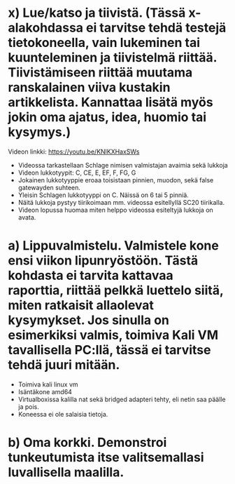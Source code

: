 

# x) Lue/katso ja tiivistä. (Tässä x-alakohdassa ei tarvitse tehdä testejä tietokoneella, vain lukeminen tai kuunteleminen ja tiivistelmä riittää. Tiivistämiseen riittää muutama ranskalainen viiva kustakin artikkelista. Kannattaa lisätä myös jokin oma ajatus, idea, huomio tai kysymys.)

Videon linkki: https://youtu.be/KNlKXHaxSWs

- Videossa tarkastellaan Schlage nimisen valmistajan avaimia sekä lukkoja
- Videon lukkotyypit: C, CE, E, EF, F, FG, G
- Jokainen lukkotyyppie eroaa toisistaan pinnien, muodon, sekä false gatewayden suhteen.
- Yleisin Schlagen lukkotyyppi on C. Näissä on 6 tai 5 pinniä.
- Näitä lukkoja pystyy tiirikoimaan mm. videossa esitellyllä SC20 tiirikalla.
- Videon lopussa huomaa miten helppo videossa esiteltyjä lukkoja on avata.

# a) Lippuvalmistelu. Valmistele kone ensi viikon lipunryöstöön. Tästä kohdasta ei tarvita kattavaa raporttia, riittää pelkkä luettelo siitä, miten ratkaisit allaolevat kysymykset. Jos sinulla on esimerkiksi valmis, toimiva Kali VM tavallisella PC:llä, tässä ei tarvitse tehdä juuri mitään.

- Toimiva kali linux vm
- Isäntäkone amd64
- Virtualboxissa kalilla nat sekä bridged adapteri tehty, eli netin saa päälle ja pois.
- Koneessa ei ole salaisia tietoja.


# b) Oma korkki. Demonstroi tunkeutumista itse valitsemallasi luvallisella maalilla.

